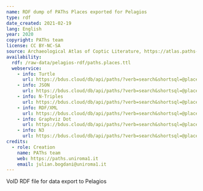 ```yaml
---
name: RDF dump of PAThs Places exported for Pelagios
type: rdf
date_created: 2021-02-19
lang: English
year: 2020
copyright: PAThs team
license: CC BY-NC-SA
source: Archaeological Atlas of Coptic Literature, https://atlas.paths-erc.eu
availability:
  rdf: /raw-data/pelagios-rdf/paths.places.ttl
  webservice: 
    - info: Turtle
      url: https://bdus.cloud/db/api/paths/?verb=search&shortsql=@places~-500:0&full_records=1&format=turtle
    - info: JSON
      url: https://bdus.cloud/db/api/paths/?verb=search&shortsql=@places~-500:0&full_records=1&format=json
    - info: N-Triples
      url: https://bdus.cloud/db/api/paths/?verb=search&shortsql=@places~-500:0&full_records=1&format=ntriples
    - info: RDF/XML
      url: https://bdus.cloud/db/api/paths/?verb=search&shortsql=@places~-500:0&full_records=1&format=rdfxml
    - info: Graphviz Dot
      url: https://bdus.cloud/db/api/paths/?verb=search&shortsql=@places~-500:0&full_records=1&format=dot
    - info: N3
      url: https://bdus.cloud/db/api/paths/?verb=search&shortsql=@places~-500:0&full_records=1&format=n3
credits:
  - role: Creation
    name: PAThs team
    web: https://paths.uniroma1.it
    email: julian.bogdani@uniroma1.it
---
```


VoID RDF file for data export to Pelagios